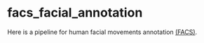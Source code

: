 # facs_facial_annotation
Here is a pipeline for human facial movements annotation [(FACS)](https://en.wikipedia.org/wiki/Facial_Action_Coding_System).
